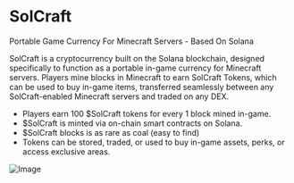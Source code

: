 # SolCraft
Portable Game Currency For Minecraft Servers - Based On Solana

SolCraft is a cryptocurrency built on the Solana blockchain, designed specifically to function as a portable in-game currency for Minecraft servers. Players mine blocks in Minecraft to earn SolCraft Tokens, which can be used to buy in-game items, transferred seamlessly between any SolCraft-enabled Minecraft servers and traded on any DEX.

* Players earn 100 $SolCraft tokens for every 1 block mined in-game.
* $SolCraft is minted via on-chain smart contracts on Solana.
* $SolCraft blocks is as rare as coal (easy to find)
* Tokens can be stored, traded, or used to buy in-game assets, perks, or access exclusive areas.

![Image](https://github.com/user-attachments/assets/945e867f-459e-41bc-a832-ae65d3846555)
